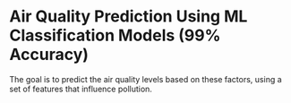 # Air Quality Prediction Using ML Classification Models (99% Accuracy)
The goal is to predict the air quality levels based on these factors, using a set of features that influence pollution.
